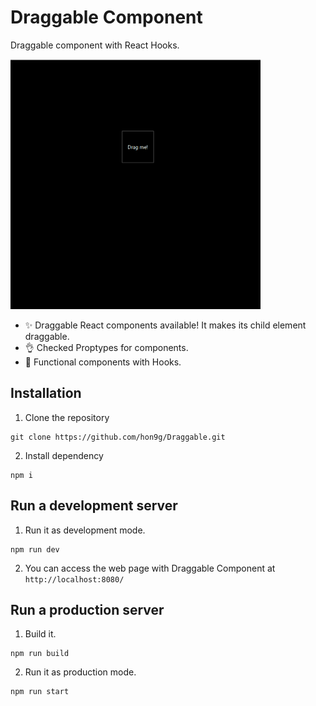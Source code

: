 # Draggable Component
Draggable component with React Hooks.

<img src="https://raw.githubusercontent.com/hon9g/Draggable/master/assets/progress1.gif" width="400"/>

- ✨ Draggable React components available! It makes its child element draggable.
- 👌 Checked Proptypes for components.
- 📌 Functional components with Hooks.

## Installation
1. Clone the repository
```
git clone https://github.com/hon9g/Draggable.git
```
2. Install dependency
```
npm i
```

## Run a development server
1. Run it as development mode.
```
npm run dev
```
2. You can access the web page with Draggable Component at `http://localhost:8080/`

## Run a production server
1. Build it.
```
npm run build
```
2. Run it as production mode.
```
npm run start
```
